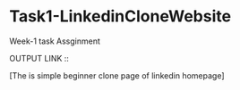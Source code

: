 # Task1-LinkedinCloneWebsite
Week-1 task Assginment

OUTPUT LINK :: 

[The is simple beginner  clone page of linkedin homepage]
